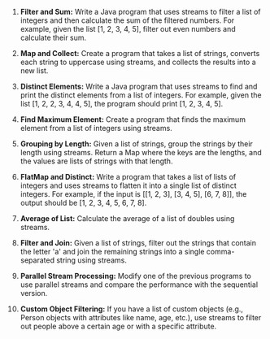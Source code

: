 1.  **Filter and Sum:** Write a Java program that uses streams to filter a list of integers and then calculate the sum of the filtered numbers. For example, given the list [1, 2, 3, 4, 5], filter out even numbers and calculate their sum.

2.  **Map and Collect:** Create a program that takes a list of strings, converts each string to uppercase using streams, and collects the results into a new list.

3.  **Distinct Elements:** Write a Java program that uses streams to find and print the distinct elements from a list of integers. For example, given the list [1, 2, 2, 3, 4, 4, 5], the program should print [1, 2, 3, 4, 5].

4.  **Find Maximum Element:** Create a program that finds the maximum element from a list of integers using streams.

5.  **Grouping by Length:** Given a list of strings, group the strings by their length using streams. Return a Map where the keys are the lengths, and the values are lists of strings with that length.

6.  **FlatMap and Distinct:** Write a program that takes a list of lists of integers and uses streams to flatten it into a single list of distinct integers. For example, if the input is [[1, 2, 3], [3, 4, 5], [6, 7, 8]], the output should be [1, 2, 3, 4, 5, 6, 7, 8].

7.  **Average of List:** Calculate the average of a list of doubles using streams.

8.  **Filter and Join:** Given a list of strings, filter out the strings that contain the letter 'a' and join the remaining strings into a single comma-separated string using streams.

9.  **Parallel Stream Processing:** Modify one of the previous programs to use parallel streams and compare the performance with the sequential version.

10.  **Custom Object Filtering:** If you have a list of custom objects (e.g., Person objects with attributes like name, age, etc.), use streams to filter out people above a certain age or with a specific attribute.